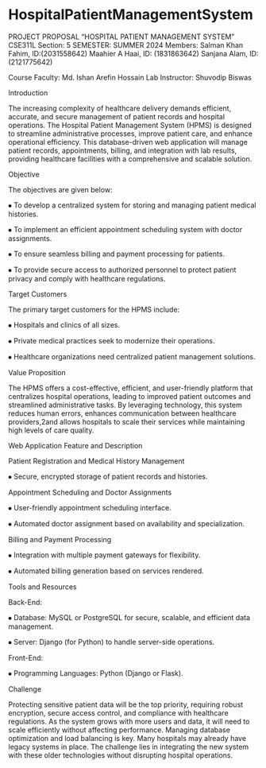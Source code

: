 # HospitalPatientManagementSystem

PROJECT PROPOSAL
“HOSPITAL PATIENT MANAGEMENT SYSTEM”
CSE311L Section: 5
SEMESTER: SUMMER 2024
Members:
Salman Khan Fahim, ID:(2031558642)
Maahier A Haai, ID: (1831863642)
Sanjana Alam, ID: (2121775642)

Course Faculty: Md. Ishan Arefin Hossain
Lab Instructor: Shuvodip Biswas




Introduction

The increasing complexity of healthcare delivery demands efficient, accurate, and secure management of patient records and hospital operations. The Hospital Patient Management System (HPMS) is designed to streamline administrative processes, improve patient care, and enhance operational efficiency. This database-driven web application will manage patient records, appointments, billing, and integration with lab results, providing healthcare facilities with a comprehensive and scalable solution.


Objective

The objectives are given below:

⦁	To develop a centralized system for storing and managing patient medical histories.

⦁	To implement an efficient appointment scheduling system with doctor assignments.

⦁	To ensure seamless billing and payment processing for patients.

⦁	To provide secure access to authorized personnel to protect patient privacy and comply with healthcare regulations.

Target Customers

The primary target customers for the HPMS include:

⦁	Hospitals and clinics of all sizes.

⦁	Private medical practices seek to modernize their operations.

⦁	Healthcare organizations need centralized patient management solutions.


Value Proposition

The HPMS offers a cost-effective, efficient, and user-friendly platform that centralizes hospital operations, leading to improved patient outcomes and streamlined administrative tasks. By leveraging technology, this system reduces human errors, enhances communication between healthcare providers,2and allows hospitals to scale their services while maintaining high levels of care quality.


Web Application Feature and Description

Patient Registration and Medical History Management

⦁	Secure, encrypted storage of patient records and histories.

Appointment Scheduling and Doctor Assignments

⦁	User-friendly appointment scheduling interface.

⦁	Automated doctor assignment based on availability and specialization.

Billing and Payment Processing

⦁	Integration with multiple payment gateways for flexibility.

⦁	Automated billing generation based on services rendered.

Tools and Resources

Back-End:

⦁	Database: MySQL or PostgreSQL for secure, scalable, and efficient data management.

⦁	Server: Django (for Python) to handle server-side operations.

Front-End:

⦁	Programming Languages: Python (Django or Flask).


Challenge

Protecting sensitive patient data will be the top priority, requiring robust encryption, secure access control, and compliance with healthcare regulations. As the system grows with more users and data, it will need to scale efficiently without affecting performance. Managing database optimization and load balancing is key. Many hospitals may already have legacy systems in place. The challenge lies in integrating the new system with these older technologies without disrupting hospital operations.












